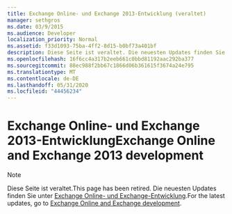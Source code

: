 ```yaml
---
title: Exchange Online- und Exchange 2013-Entwicklung (veraltet)
manager: sethgros
ms.date: 03/9/2015
ms.audience: Developer
localization_priority: Normal
ms.assetid: f33d1093-75ba-4ff2-8d15-b0bf73a401bf
description: Diese Seite ist veraltet. Die neuesten Updates finden Sie im Thema der Exchange Online- und Exchange-Entwicklung.
ms.openlocfilehash: 16f6cc4a317b2eeb661c0bbd81192aac292ba377
ms.sourcegitcommit: 88ec988f2bb67c1866d06b361615f3674a24e795
ms.translationtype: MT
ms.contentlocale: de-DE
ms.lasthandoff: 05/31/2020
ms.locfileid: "44456234"
---
```

# <a name="exchange-online-and-exchange-2013-development"></a><span data-ttu-id="03eea-104">Exchange Online- und Exchange 2013-Entwicklung</span><span class="sxs-lookup"><span data-stu-id="03eea-104">Exchange Online and Exchange 2013 development</span></span>

> [!NOTE] 
> <span data-ttu-id="03eea-105">Diese Seite ist veraltet.</span><span class="sxs-lookup"><span data-stu-id="03eea-105">This page has been retired.</span></span> <span data-ttu-id="03eea-106">Die neuesten Updates finden Sie unter [Exchange Online- und Exchange-Entwicklung](exchange-server-development.md).</span><span class="sxs-lookup"><span data-stu-id="03eea-106">For the latest updates, go to [Exchange Online and Exchange development](exchange-server-development.md).</span></span>


